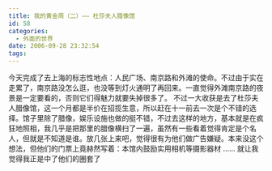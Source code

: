 ```yaml
---
title: 我的黄金周（二）—— 杜莎夫人腊像馆
id: 58
categories:
  - 外面的世界
date: 2006-09-28 23:32:54
tags:
---
```


 今天完成了去上海的标志性地点：人民广场、南京路和外滩的使命。不过由于实在走累了，南京路没怎么逛，也没等到灯火通明了再回来。一直觉得外滩南京路的夜景是一定要看的，否则它们得魅力就要失掉很多了。
 不过一大收获是去了杜莎夫人腊像馆，这一个月都是半价在招揽生意，所以赶在十一前去一次是个不错的选择。馆子里除了腊像，娱乐设施也做的挺不错，不过去这样的地方，基本就是在疯狂地照相，我几乎是把那里的腊像横扫了一遍，虽然有一些看着觉得肯定是个名人，但就是不知道是谁。放几张上来吧，觉得很有为他们做广告嫌疑。本来没这个想法，但他们的门票上竟赫然写着：本馆内鼓励实用相机等摄影器材 …… 就让我觉得我正是中了他们的圈套了
